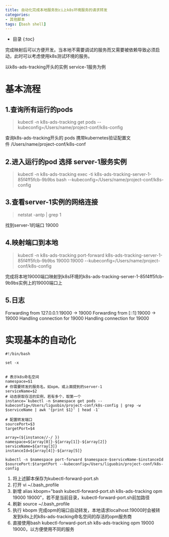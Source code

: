```yaml
---
title: 自动化完成本地服务到ci上k8s环境服务的请求转发
categories:
- 其他脚本
tags: [bash shell]
---
```


* 目录
{:toc}

完成映射后可以方便开发。当本地不需要调试的服务而又需要被依赖导致必须启动，此时可以考虑使用k8s测试环境的服务。

以k8s-ads-tracking开头的实例 service-1服务为例

# 基本流程

## 1.查询所有运行的pods

> kubectl -n k8s-ads-tracking get pods --kubeconfig=/Users/name/project-conf/k8s-config

查询k8s-ads-tracking开头的 pods 携带kubernetes验证配置文件 /Users/name/project-conf/k8s-conf

## 2.进入运行的pod 选择 server-1服务实例

> kubectl -n k8s-ads-tracking exec -ti k8s-ads-tracking-server-1-85f4ff5fcb-9b9bs bash --kubeconfig=/Users/name/project-conf/k8s-config

## 3.查看server-1实例的网络连接

> netstat -antp | grep 1

找到server-1的端口 19000

## 4.映射端口到本地

> kubectl -n k8s-ads-tracking port-forward k8s-ads-tracking-server-1-85f4ff5fcb-9b9bs 19000:19000 --kubeconfig=/Users/name/project-conf/k8s-config

完成将本地19000端口映射到k8s环境的k8s-ads-tracking-server-1-85f4ff5fcb-9b9bs实例上的19000端口上

## 5.日志

Forwarding from 127.0.0.1:19000 -> 19000
Forwarding from [::1]:19000 -> 19000
Handling connection for 19000
Handling connection for 19000

# 实现基本的自动化

```shell script
#!/bin/bash

set -x


# 表示k8s命名空间
namespace=$1
# 你需要转发的服务名，如opm，或上面提到的server-1
serviceName=$2
# 动态获取存活的实例，若有多个，取第一个
instance=`kubectl -n $namespace get pods --kubeconfig=/Users/liguobin/project-conf/k8s-config | grep -w $serviceName | awk '{print $1}' | head -1`

# 配置转发端口
sourcePort=$3
targetPort=$4

array=(${instance//-/ })
namespace=${array[0]}-${array[1]}-${array[2]} 
serviceName=${array[3]} 
instanceId=${array[4]}-${array[5]}  

kubectl -n $namespace port-forward $namespace-$serviceName-$instanceId $sourcePort:$targetPort --kubeconfig=/Users/liguobin/project-conf/k8s-config

```

1. 将上述脚本保存为kubectl-forward-port.sh
2. 打开 vi ~/.bash_profile 
3. 新增 alias kbopm="bash kubectl-forward-port.sh k8s-ads-tracking opm 19000 19000"，若不是当前目录，kubectl-forward-port.sh前加路径
4. 刷新 source ~/.bash_profile
5. 执行 kbopm 完成opm的端口自动转发，本地请求localhost:19000时会被转发到k8s上的k8s-ads-tracking命名空间的存活的opm服务商
6. 直接使用bash kubectl-forward-port.sh k8s-ads-tracking opm 19000 19000，以方便使用不同的服务